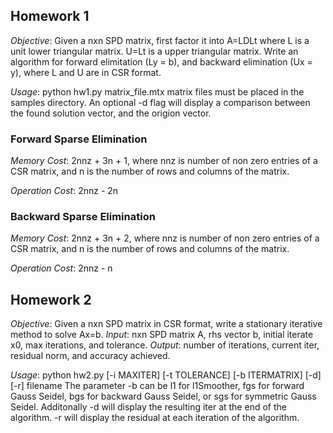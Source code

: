 ## Homework 1
*Objective*: Given a nxn SPD matrix, first factor it
into A=LDLt where L is a unit lower triangular matrix. U=Lt is a upper triangular matrix. Write an algorithm for forward elimitation (Ly = b), and backward elimination (Ux = y), where L and U are in CSR format.

*Usage*: python hw1.py matrix_file.mtx
matrix files must be placed in the samples directory. An optional -d flag will display a comparison between the found solution vector, and the origion vector.

### Forward Sparse Elimination
*Memory Cost*: 2nnz + 3n + 1, where nnz is number of non zero entries of a CSR matrix, and n is the number of rows and columns of the matrix.

*Operation Cost*: 2nnz - 2n

### Backward Sparse Elimination
*Memory Cost*: 2nnz + 3n + 2, where nnz is number of non zero entries of a CSR matrix, and n is the number of rows and columns of the matrix.

*Operation Cost*: 2nnz - n

## Homework 2
*Objective*: Given a nxn SPD matrix in CSR format, write a stationary iterative method to solve Ax=b.
*Input*: nxn SPD matrix A, rhs vector b, initial iterate x0, max iterations, and tolerance.
*Output*: number of iterations, current iter, residual norm, and accuracy achieved.

*Usage*: python hw2.py [-i MAXITER] [-t TOLERANCE] [-b ITERMATRIX] [-d] [-r] filename
The parameter -b can be l1 for l1Smoother, fgs for forward Gauss Seidel, bgs for backward Gauss Seidel, or sgs for symmetric Gauss Seidel. Additonally -d will display the resulting iter at the end of the algorithm. -r will display the residual at each iteration of the algorithm.
